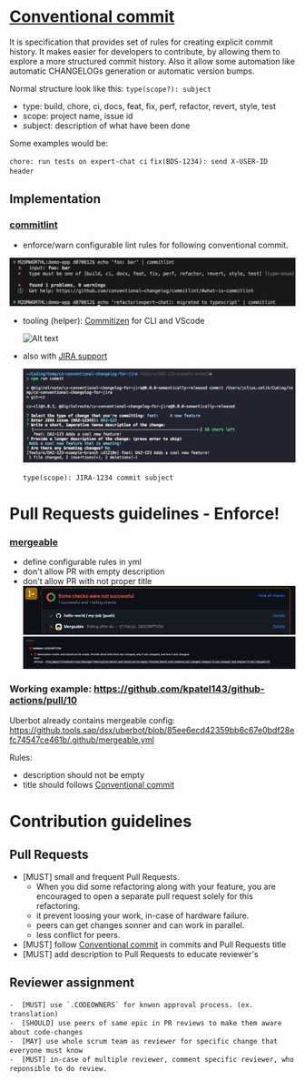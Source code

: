 # [Conventional commit](#cs)

It is specification that provides set of rules for creating explicit commit history. It makes easier for developers to contribute, by allowing them to explore a more structured commit history. Also it allow some automation like
automatic CHANGELOGs generation or automatic version bumps.

Normal structure look like this:
`type(scope?): subject`

- type: build, chore, ci, docs, feat, fix, perf, refactor, revert, style, test
- scope: project name, issue id
- subject: description of what have been done

Some examples would be:

`chore: run tests on expert-chat ci`
`fix(BDS-1234): send X-USER-ID header`

## Implementation

### [commitlint](https://github.com/conventional-changelog/commitlint)

- enforce/warn configurable lint rules for following conventional commit.

![alt text](commitlint.png "Title")

- tooling (helper): [Commitizen](https://commitizen.github.io/cz-cli/) for CLI and VScode

  ![Alt text](https://github.com/commitizen/cz-cli/raw/master/meta/screenshots/add-commit.png)

- also with [JIRA support](https://www.npmjs.com/package/@digitalroute/cz-conventional-changelog-for-jira?activeTab=readme)

  ![alt text](jira-commit.png "Title")

  `type(scope): JIRA-1234 commit subject`

# Pull Requests guidelines - Enforce!

### [mergeable](https://mergeable.readthedocs.io/en/latest/index.html)

- define configurable rules in yml
- don't allow PR with empty description
- don't allow PR with not proper title
  ![alt text](failing-check.png "Title")
  ![alt text](failing-detail.png "Title")

### Working example: https://github.com/kpatel143/github-actions/pull/10
Uberbot already contains mergeable config: https://github.tools.sap/dsx/uberbot/blob/85ee6ecd42359bb6c67e0bdf28efc74547ce461b/.github/mergeable.yml


Rules: 
- description should not be empty
- title should follows [Conventional commit](#cs)


# Contribution guidelines
## Pull Requests
- [MUST] small and frequent Pull Requests.
  - When you did some refactoring along with your feature, you are encouraged to open a separate pull request solely for this refactoring.
  - it prevent loosing your work, in-case of hardware failure.
  - peers can get changes sonner and can work in parallel.
  - less conflict for peers.
- [MUST] follow [Conventional commit](#cs) in commits and Pull Requests title
- [MUST] add description to Pull Requests to educate reviewer's 
## Reviewer assignment
    -  [MUST] use `.CODEOWNERS` for knwon approval process. (ex. translation)
    -  [SHOULD] use peers of same epic in PR reviews to make them aware about code-changes
    -  [MAY] use whole scrum team as reviewer for specific change that everyone must know
    -  [MUST] in-case of multiple reviewer, comment specific reviewer, who reponsible to do review.
